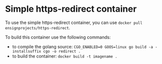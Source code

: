 # Simple https-redirect container
To use the simple https-redirect container, you can use `docker pull ensignprojects/https-redirect`.

To build this container use the following commands:
- to compile the golang source: `CGO_ENABLED=0 GOOS=linux go build -a -installsuffix cgo -o redirect .`
- to build the container: `docker build -t imagename . `
